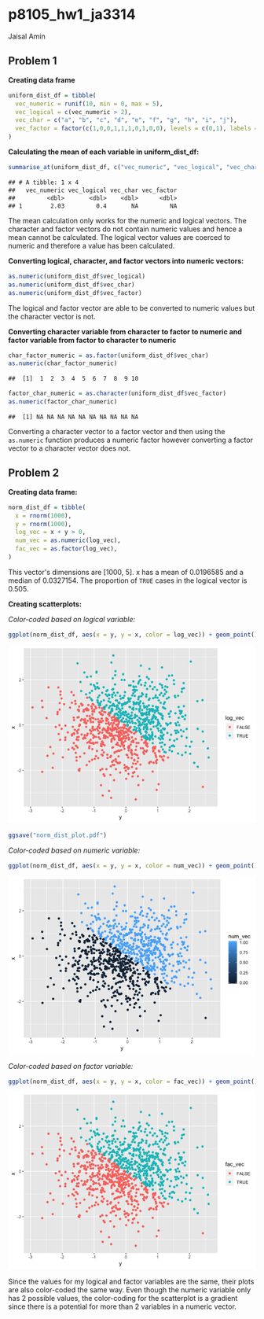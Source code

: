 p8105\_hw1\_ja3314
================
Jaisal Amin

Problem 1
---------

**Creating data frame**

``` r
uniform_dist_df = tibble(
  vec_numeric = runif(10, min = 0, max = 5), 
  vec_logical = c(vec_numeric > 2), 
  vec_char = c("a", "b", "c", "d", "e", "f", "g", "h", "i", "j"), 
  vec_factor = factor(c(1,0,0,1,1,1,0,1,0,0), levels = c(0,1), labels = c("positive", "negative"))
)
```

**Calculating the mean of each variable in uniform\_dist\_df:**

``` r
summarise_at(uniform_dist_df, c("vec_numeric", "vec_logical", "vec_char", "vec_factor"), mean)
```

    ## # A tibble: 1 x 4
    ##   vec_numeric vec_logical vec_char vec_factor
    ##         <dbl>       <dbl>    <dbl>      <dbl>
    ## 1        2.03         0.4       NA         NA

The mean calculation only works for the numeric and logical vectors. The character and factor vectors do not contain numeric values and hence a mean cannot be calculated. The logical vector values are coerced to numeric and therefore a value has been calculated.

**Converting logical, character, and factor vectors into numeric vectors:**

``` r
as.numeric(uniform_dist_df$vec_logical)
as.numeric(uniform_dist_df$vec_char)
as.numeric(uniform_dist_df$vec_factor)
```

The logical and factor vector are able to be converted to numeric values but the character vector is not.

**Converting character variable from character to factor to numeric and factor variable from factor to character to numeric**

``` r
char_factor_numeric = as.factor(uniform_dist_df$vec_char)
as.numeric(char_factor_numeric)
```

    ##  [1]  1  2  3  4  5  6  7  8  9 10

``` r
factor_char_numeric = as.character(uniform_dist_df$vec_factor)
as.numeric(factor_char_numeric)
```

    ##  [1] NA NA NA NA NA NA NA NA NA NA

Converting a character vector to a factor vector and then using the `as.numeric` function produces a numeric factor however converting a factor vector to a character vector does not.

Problem 2
---------

**Creating data frame:**

``` r
norm_dist_df = tibble(
  x = rnorm(1000), 
  y = rnorm(1000), 
  log_vec = x + y > 0, 
  num_vec = as.numeric(log_vec), 
  fac_vec = as.factor(log_vec), 
)
```

This vector's dimensions are \[1000, 5\]. x has a mean of 0.0196585 and a median of 0.0327154. The proportion of `TRUE` cases in the logical vector is 0.505.

**Creating scatterplots:**

*Color-coded based on logical variable:*

``` r
ggplot(norm_dist_df, aes(x = y, y = x, color = log_vec)) + geom_point()
```

![](p8105_hw1_ja3314_files/figure-markdown_github/unnamed-chunk-7-1.png)

``` r
ggsave("norm_dist_plot.pdf")
```

*Color-coded based on numeric variable:*

``` r
ggplot(norm_dist_df, aes(x = y, y = x, color = num_vec)) + geom_point()
```

![](p8105_hw1_ja3314_files/figure-markdown_github/unnamed-chunk-8-1.png)

*Color-coded based on factor variable:*

``` r
ggplot(norm_dist_df, aes(x = y, y = x, color = fac_vec)) + geom_point()
```

![](p8105_hw1_ja3314_files/figure-markdown_github/unnamed-chunk-9-1.png)

Since the values for my logical and factor variables are the same, their plots are also color-coded the same way. Even though the numeric variable only has 2 possible values, the color-coding for the scatterplot is a gradient since there is a potential for more than 2 variables in a numeric vector.
